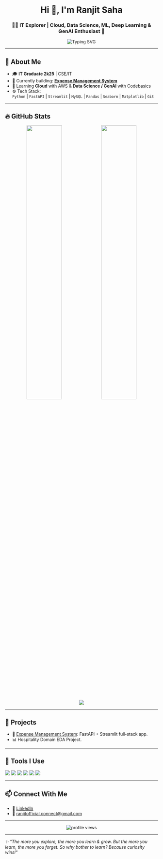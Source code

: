 <h1 align="center">Hi 👋, I'm Ranjit Saha</h1>
<h3 align="center">🧑‍💻 IT Explorer | Cloud, Data Science, ML, Deep Learning & GenAI Enthusiast 🚀</h3>

<p align="center">
  <img src="https://readme-typing-svg.herokuapp.com?font=Fira+Code&duration=2000&pause=1000&color=F75C7E&width=435&lines=Curious+mind.+Clean+code.+Constant+learning." alt="Typing SVG" />
</p>

---

## 🧠 About Me

- 🎓 **IT Graduate 2k25** | CSE/IT  
- 💼 Currently building: **[Expense Management System](https://github.com/Ranjit-Saha/expense-management-system)**  
- 🌱 Learning **Cloud** with AWS & **Data Science / GenAI** with Codebasics  
- ⚙️ Tech Stack:  
  `Python` | `FastAPI` | `Streamlit` | `MySQL` | `Pandas` | `Seaborn` | `Matplotlib` | `Git`

---

## 🔥 GitHub Stats

<p align="center">
  <img width="48%" src="https://github-readme-stats.vercel.app/api?username=Ranjit-Saha&show_icons=true&theme=radical" />
  <img width="48%" src="https://github-readme-streak-stats.herokuapp.com/?user=Ranjit-Saha&theme=radical" />
</p>

<p align="center">
  <img src="https://github-readme-stats.vercel.app/api/top-langs/?username=Ranjit-Saha&layout=compact&theme=radical" />
</p>

---

## 🚀 Projects

- 💸 [Expense Management System](https://github.com/Ranjit-Saha/expense-management-system): FastAPI + Streamlit full-stack app.
- 📊 Hospitality Domain EDA Project.

---

## 🧰 Tools I Use

<p align="left">
  <img src="https://img.shields.io/badge/-Python-3776AB?logo=python&logoColor=white&style=for-the-badge" />
  <img src="https://img.shields.io/badge/-FastAPI-009688?logo=fastapi&logoColor=white&style=for-the-badge" />
  <img src="https://img.shields.io/badge/-Streamlit-FF4B4B?logo=streamlit&logoColor=white&style=for-the-badge" />
  <img src="https://img.shields.io/badge/-MySQL-4479A1?logo=mysql&logoColor=white&style=for-the-badge" />
  <img src="https://img.shields.io/badge/-Pandas-150458?logo=pandas&logoColor=white&style=for-the-badge" />
  <img src="https://img.shields.io/badge/-Git-F05032?logo=git&logoColor=white&style=for-the-badge" />
</p>

---

## 📫 Connect With Me

- 🔗 [LinkedIn](https://www.linkedin.com/in/itsranjitsaha)  
- 📧 ranjitofficial.connect@gmail.com  

---

<p align="center"> 
  <img src="https://komarev.com/ghpvc/?username=Ranjit-Saha&label=Profile+Views&color=brightgreen&style=flat" alt="profile views" /> 
</p>

---

_✨ "The more you explore, the more you learn & grow. But the more you learn, the more you forget. So why bother to learn? Because curiosity wins!"_
